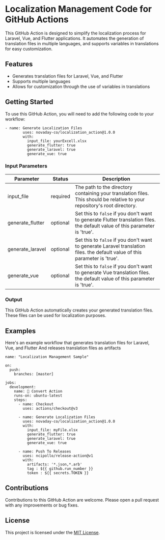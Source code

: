 # Localization Management Code for GitHub Actions

This GitHub Action is designed to simplify the localization process for Laravel, Vue, and Flutter applications. It automates the generation of translation files in multiple languages, and supports variables in translations for easy customization.

## Features

- Generates translation files for Laravel, Vue, and Flutter
- Supports multiple languages
- Allows for customization through the use of variables in translations

## Getting Started

To use this GitHub Action, you will need to add the following code to your workflow:

```
- name: Generate Localization Files
        uses: novaday-co/localization_action@1.0.0
        with:
          input_file: yourExcell.xlsx
          generate_flutter: true
          generate_laravel: true
          generate_vue: true
```

### Input Parameters

| Parameter  | Status  | Description  |
| ------------ | ------------ | ------------ |
| input_file  |  required  | The path to the directory containing your translation files. This should be relative to your repository's root directory.  |
| generate_flutter  | optional  |  Set this to `false` if you don't want to generate Flutter translation files. the default value of this parameter is 'true'. |
| generate_laravel  |  optional | Set this to `false` if you don't want to generate Laravel translation files. the default value of this parameter is 'true'.  |
| generate_vue  | optional  | Set this to `false` if you don't want to generate Vue translation files. the default value of this parameter is 'true'.   |


### Output

This GitHub Action automatically creates your generated translation files. These files can be used for localization purposes.
## Examples

Here's an example workflow that generates translation files for Laravel, Vue, and Flutter And releases translation files as artifacts

```
name: "Localization Management Sample"

on:
  push:
    branches: [master]

jobs:
  development:
    name: 🎉 Convert Action
    runs-on: ubuntu-latest
    steps:
      - name: Checkout
        uses: actions/checkout@v3
		
      - name: Generate Localization Files
        uses: novaday-co/localization_action@1.0.0
        with:
          input_file: myFile.xlsx
          generate_flutter: true
          generate_laravel: true
          generate_vue: true
		  
      - name: Push To Releases
        uses: ncipollo/release-action@v1
        with:
          artifacts: '*.json,*.arb'
          tag : ${{ github.run_number }}
          token : ${{ secrets.TOKEN }}
```

## Contributions

Contributions to this GitHub Action are welcome. Please open a pull request with any improvements or bug fixes.

## License

This project is licensed under the [MIT License](LICENSE).
